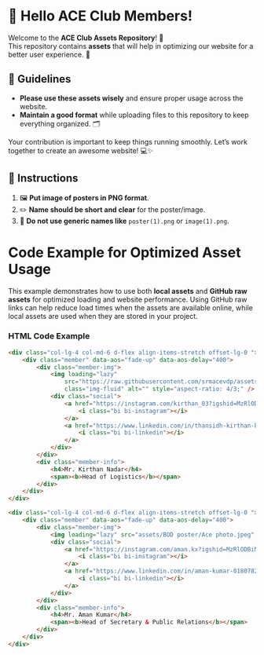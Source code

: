 # 👋 Hello ACE Club Members!

Welcome to the **ACE Club Assets Repository**! 🎉  
This repository contains **assets** that will help in optimizing our website for a better user experience. 🚀

## 🔧 Guidelines

- **Please use these assets wisely** and ensure proper usage across the website.
- **Maintain a good format** while uploading files to this repository to keep everything organized. 🗂️

Your contribution is important to keep things running smoothly. Let’s work together to create an awesome website! 💻✨


## 📝 Instructions

1. 🖼️ **Put image of posters in PNG format**.
2. ✏️ **Name should be short and clear** for the poster/image.
3. 🚫 **Do not use generic names like** `poster(1).png` or `image(1).png`.


# Code Example for Optimized Asset Usage

This example demonstrates how to use both **local assets** and **GitHub raw assets** for optimized loading and website performance. Using GitHub raw links can help reduce load times when the assets are available online, while local assets are used when they are stored in your project.

### HTML Code Example

```html
<div class="col-lg-4 col-md-6 d-flex align-items-stretch offset-lg-0 ">
    <div class="member" data-aos="fade-up" data-aos-delay="400">
        <div class="member-img">
            <img loading="lazy"
                src="https://raw.githubusercontent.com/srmacevdp/assets/main/BOD%20IMG/BOD-IMG1.jpeg"
                class="img-fluid" alt="" style="aspect-ratio: 4/3;" />
            <div class="social">
                <a href="https://instagram.com/kirthan_03?igshid=MzRlODBiNWFlZA==" target="_blank">
                    <i class="bi bi-instagram"></i>
                </a>
                <a href="https://www.linkedin.com/in/thansidh-kirthan-b50992283" target="_blank">
                    <i class="bi bi-linkedin"></i>
                </a>
            </div>
        </div>
        <div class="member-info">
            <h4>Mr. Kirthan Nadar</h4>
            <span><b>Head of Logistics</b></span>
        </div>
    </div>
</div>

<div class="col-lg-4 col-md-6 d-flex align-items-stretch offset-lg-0 ">
    <div class="member" data-aos="fade-up" data-aos-delay="400">
        <div class="member-img">
            <img loading="lazy" src="assets/BOD poster/Ace photo.jpeg" class="img-fluid" alt="" style="aspect-ratio: 4/3;" />
            <div class="social">
                <a href="https://instagram.com/aman.kx?igshid=MzRlODBiNWFlZA==" target="_blank">
                    <i class="bi bi-instagram"></i>
                </a>
                <a href="https://www.linkedin.com/in/aman-kumar-018078250" target="_blank">
                    <i class="bi bi-linkedin"></i>
                </a>
            </div>
        </div>
        <div class="member-info">
            <h4>Mr. Aman Kumar</h4>
            <span><b>Head of Secretary & Public Relations</b></span>
        </div>
    </div>
</div>
